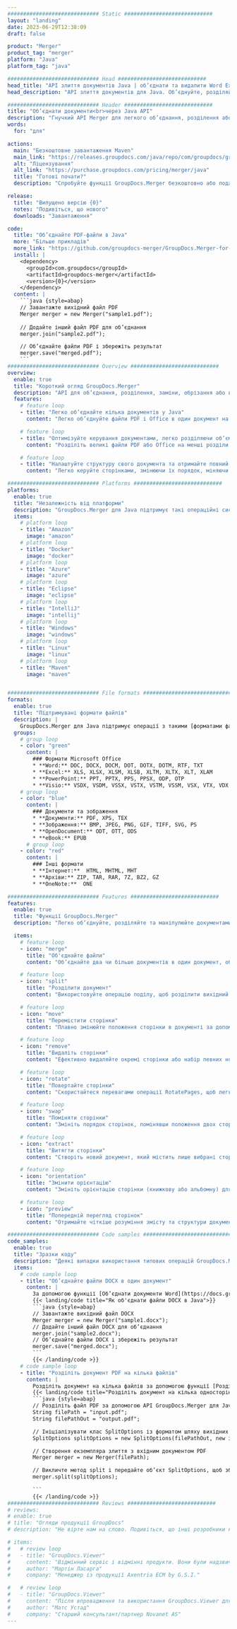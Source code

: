 ```yaml
---
############################# Static ############################
layout: "landing"
date: 2023-06-29T12:38:09
draft: false

product: "Merger"
product_tag: "merger"
platform: "Java"
platform_tag: "java"

############################# Head ############################
head_title: "API злиття документів Java | об’єднати та видалити Word Excel PDF XPS EPUB"
head_description: "API злиття документів для Java. Об’єднуйте, розділяйте, міняйте, змінюйте порядок і видаляйте сторінки форматів PDF, Microsoft Word, Excel, презентацій, Visio, XPS і EPUB."

############################# Header ############################
title: "Об’єднати документи<br>через Java API"
description: "Гнучкий API Merger для легкого об’єднання, розділення або зміни документів PDF і Office"
words:
  for: "для"

actions:
  main: "Безкоштовне завантаження Maven"
  main_link: "https://releases.groupdocs.com/java/repo/com/groupdocs/groupdocs-merger/"
  alt: "Ліцензування"
  alt_link: "https://purchase.groupdocs.com/pricing/merger/java"
  title: "Готові почати?"
  description: "Спробуйте функції GroupDocs.Merger безкоштовно або подайте запит на ліцензію"

release:
  title: "Випущено версію {0}"
  notes: "Подивіться, що нового"
  downloads: "Завантаження"

code:
  title: "Об’єднайте PDF-файли в Java"
  more: "Більше прикладів"
  more_link: "https://github.com/groupdocs-merger/GroupDocs.Merger-for-Java"
  install: |
    <dependency>
      <groupId>com.groupdocs</groupId>
      <artifactId>groupdocs-merger</artifactId>
      <version>{0}</version>
    </dependency>
  content: |
    ```java {style=abap}   
    // Завантажте вихідний файл PDF
    Merger merger = new Merger("sample1.pdf");
    
    // Додайте інший файл PDF для об’єднання
    merger.join("sample2.pdf");

    // Об’єднайте файли PDF і збережіть результат
    merger.save("merged.pdf");
    ```
############################# Overview ############################
overview:
  enable: true
  title: "Короткий огляд GroupDocs.Merger"
  description: "API для об’єднання, розділення, заміни, обрізання або видалення документів, слайдів і діаграм у програмах Java"
  features:
    # feature loop
    - title: "Легко об’єднайте кілька документів у Java"
      content: "Легко об’єднуйте файли PDF і Office в один документ на Java, використовуючи можливості бібліотеки GroupDocs.Merger. Скористайтеся його розширеною підтримкою форматів, що дозволяє легко комбінувати різні типи файлів, створюючи зручний і спрощений процес об’єднання."

    # feature loop
    - title: "Оптимізуйте керування документами, легко розділяючи об’ємні файли"
      content: "Розділіть великі файли PDF або Office на менші розділи, якими легко керувати. Ви можете розділяти документи на основі конкретних сторінок, діапазонів або навіть витягувати окремі сторінки з легкістю та зручністю. Оптимізуйте керування документами, використовуючи безперебійні можливості бібліотеки GroupDocs.Merger і зробіть свої файли більш організованими та зручнішими."

    # feature loop
    - title: "Налаштуйте структуру свого документа та отримайте повний контроль над файлами"
      content: "Легко керуйте сторінками, змінюючи їх порядок, міняючи місцями або видаляючи їх. Упорядковуйте та адаптуйте свої документи відповідно до ваших конкретних вимог за допомогою гнучкості для створення персоналізованої файлової структури."

############################# Platforms ############################
platforms:
  enable: true
  title: "Незалежність від платформи"
  description: "GroupDocs.Merger для Java підтримує такі операційні системи, фреймворки та менеджери пакетів"
  items:
    # platform loop
    - title: "Amazon"
      image: "amazon"
    # platform loop
    - title: "Docker"
      image: "docker"
    # platform loop
    - title: "Azure"
      image: "azure"
    # platform loop
    - title: "Eclipse"
      image: "eclipse"
    # platform loop
    - title: "IntelliJ"
      image: "intellij"
    # platform loop
    - title: "Windows"
      image: "windows"
    # platform loop
    - title: "Linux"
      image: "linux"
    # platform loop
    - title: "Maven"
      image: "maven"


############################# File formats ############################
formats:
  enable: true
  title: "Підтримувані формати файлів"
  description: |
    GroupDocs.Merger для Java підтримує операції з такими [форматами файлів](https://docs.groupdocs.com/merger/java/supported-document-formats/).
  groups:
    # group loop
    - color: "green"
      content: |
        ### Формати Microsoft Office
        * **Word:** DOC, DOCX, DOCM, DOT, DOTX, DOTM, RTF, TXT
        * **Excel:** XLS, XLSX, XLSM, XLSB, XLTM, XLTX, XLT, XLAM
        * **PowerPoint:** PPT, PPTX, PPS, PPSX, ODP, OTP
        * **Visio:** VSDX, VSDM, VSSX, VSTX, VSTM, VSSM, VSX, VTX, VDX
    # group loop
    - color: "blue"
      content: |
        ### Документи та зображення
        * **Документи:** PDF, XPS, TEX
        * **Зображення:** BMP, JPEG, PNG, GIF, TIFF, SVG, PS
        * **OpenDocument:** ODT, OTT, ODS
        * **eBook:** EPUB
      # group loop
    - color: "red"
      content: |
        ### Інші формати
        * **Інтернет:**  HTML, MHTML, MHT
        * **Архіви:** ZIP, TAR, RAR, 7Z, BZ2, GZ
        * **OneNote:**  ONE

############################# Features ############################
features:
  enable: true
  title: "Функції GroupDocs.Merger"
  description: "Легко об’єднуйте, розділяйте та маніпулюйте документами PDF і Office"

  items:
    # feature loop
    - icon: "merge"
      title: "Об'єднайте файли"
      content: "Об’єднайте два чи більше документів в один документ, об’єднавши певні сторінки або діапазони сторінок із кількох вихідних документів."

    # feature loop
    - icon: "split"
      title: "Розділити документ"
      content: "Використовуйте операцію поділу, щоб розділити вихідний документ на кілька отриманих документів, забезпечуючи ефективну організацію та керування файлами."

    # feature loop
    - icon: "move"
      title: "Перемістити сторінки"
      content: "Плавно змінюйте положення сторінки в документі за допомогою функції MovePage."

    # feature loop
    - icon: "remove"
      title: "Видаліть сторінки"
      content: "Ефективно видаляйте окремі сторінки або набір певних номерів сторінок із вихідного документа за допомогою функції RemovePages."

    # feature loop
    - icon: "rotate"
      title: "Повертайте сторінки"
      content: "Скористайтеся перевагами операції RotatePages, щоб легко повертати сторінки в документі, вказуючи кут повороту на 90, 180 або 270 градусів"

    # feature loop
    - icon: "swap"
      title: "Поміняти сторінки"
      content: "Змініть порядок сторінок, помінявши положення двох сторінок у вихідному документі, утворивши новий документ."

    # feature loop
    - icon: "extract"
      title: "Витягти сторінки"
      content: "Створіть новий документ, який містить лише вибрані сторінки, витягнувши певні сторінки або діапазони сторінок із вихідного документа."

    # feature loop
    - icon: "orientation"
      title: "Змінити орієнтацію"
      content: "Змініть орієнтацію сторінки (книжкову або альбомну) для окремих сторінок або всіх сторінок документа, використовуючи операцію ChangeOrientation."

    # feature loop
    - icon: "preview"
      title: "Попередній перегляд сторінок"
      content: "Отримайте чіткіше розуміння змісту та структури документа, створивши зображення його сторінок. Зробіть попередній перегляд усіх або лише окремих сторінок."

############################# Code samples ############################
code_samples:
  enable: true
  title: "Зразки коду"
  description: "Деякі випадки використання типових операцій GroupDocs.Merger для Java"
  items:
    # code sample loop
    - title: "Об’єднайте файли DOCX в один документ"
      content: |
        За допомогою функції [Об’єднати документи Word](https://docs.groupdocs.com/merger/java/merge/word/) ви можете об’єднати цілі файли DOCX в один документ, завантаживши вихідний файл, додавши інші файли DOCX для об’єднання і збереження об’єднаного документа. Нижче наведено фрагмент коду Java, який демонструє процес злиття:
        {{< landing/code title="Як об'єднати файли DOCX в Java">}}
        ```java {style=abap}   
        // Завантажте вихідний файл DOCX
        Merger merger = new Merger("sample1.docx");
        // Додайте інший файл DOCX для об’єднання
        merger.join("sample2.docx");
        // Об’єднайте файли DOCX і збережіть результат
        merger.save("merged.docx");
        ```
        {{< /landing/code >}}
    # code sample loop
    - title: "Розділіть документ PDF на кілька файлів"
      content: |
        Розділіть документ на кілька файлів за допомогою функції [Розділити документ](https://docs.groupdocs.com/merger/java/split-document/), щоб спростити процес керування та вилучення окремих розділів або сторінок із великих документів. Він дозволяє розділяти документи на менші частини за різними критеріями - за діапазоном сторінок, за початковими/кінцевими сторінками, за номерами непарних/парних сторінок тощо.
        {{< landing/code title="Розділіть документ на кілька односторінкових документів">}}
        ```java {style=abap}   
        // Розділіть файл PDF за допомогою API GroupDocs.Merger для Java
        String filePath = "input.pdf";
        String filePathOut = "output.pdf";

        // Ініціалізувати клас SplitOptions із форматом шляху вихідних файлів
        SplitOptions splitOptions = new SplitOptions(filePathOut, new int[] { 3, 6, 8 });

        // Створення екземпляра злиття з вхідним документом PDF
        Merger merger = new Merger(filePath);

        // Викличте метод split і передайте об’єкт SplitOptions, щоб зберегти отримані документи
        merger.split(splitOptions);
  
        ```
        {{< /landing/code >}}
############################# Reviews ############################
# reviews:
# enable: true
# title: "Огляди продукції GroupDocs"
# description: "Не вірте нам на слово. Подивіться, що інші розробники кажуть про наші API"

# items:
#   # review loop
#   - title: "GroupDocs.Viewer"
#     content: "Відмінний сервіс і відмінні продукти. Вони були надзвичайно корисними та чуйними під час впровадження GroupDocs.Viewer для .NET, не можу рекомендувати їх досить високо."
#     author: "Мартін Ласарга"
#     company: "Менеджер із продукції Axentria ECM by G.S.I."

#   # review loop
#   - title: "GroupDocs.Viewer"
#     content: "Після впровадження та використання GroupDocs.Viewer для .NET у проекті виглядає, що він працює дуже добре. Я перевірив багато документів, і поки що все добре. Усе, що я кинув до нього, чудово відображається та виглядає так само добре, як у засобі перегляду PDF чи MS Word."
#     author: "Матс Устад"
#     company: "Старший консультант/партнер Novanet AS"
---
```

